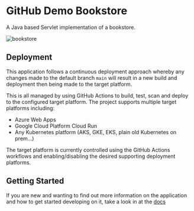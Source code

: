 # GitHub Demo Bookstore

A Java based Servlet implementation of a bookstore.

![bookstore](docs/images/bookstore.png)


## Deployment

This application follows a continuous deployment approach whereby any changes made to the default branch `main` will result in a new build and deployment then being made to the target platform.

This is all managed by using GitHub Actions to build, test, scan and deploy to the configured target platform. The project supports multiple target platforms including:

* Azure Web Apps
* Google Cloud Platform Cloud Run
* Any Kubernetes platform (AKS, GKE, EKS, plain old Kubernetes on prem...)

The target platform is currently controlled using the GitHub Actions workflows and enabling/disabling the desired supporting deployment platforms.


## Getting Started
If you are new and wanting to find out more information on the application and how to get started developing on it, take a look in at the [docs](docs/README.md)

